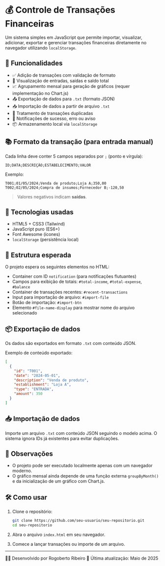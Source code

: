 # 💰 Controle de Transações Financeiras

Um sistema simples em JavaScript que permite importar, visualizar, adicionar, exportar e gerenciar transações financeiras diretamente no navegador utilizando `localStorage`.

## 🚀 Funcionalidades

- ✅ Adição de transações com validação de formato
- 🧾 Visualização de entradas, saídas e saldo total
- 📈 Agrupamento mensal para geração de gráficos (requer implementação no Chart.js)
- 📤 Exportação de dados para `.txt` (formato JSON)
- 📥 Importação de dados a partir de arquivo `.txt`
- 🛑 Tratamento de transações duplicadas
- 🔔 Notificações de sucesso, erro ou aviso
- 📦 Armazenamento local via `localStorage`

## 📚 Formato da transação (para entrada manual)

Cada linha deve conter 5 campos separados por `;` (ponto e vírgula):

```
ID;DATA;DESCRIÇÃO;ESTABELECIMENTO;VALOR
```

Exemplo:

```
T001;01/05/2024;Venda de produto;Loja A;350,00
T002;02/05/2024;Compra de insumos;Fornecedor B;-120,50
```

> Valores negativos indicam **saídas**.

## 🧩 Tecnologias usadas

- HTML5 + CSS3 (Tailwind)
- JavaScript puro (ES6+)
- Font Awesome (ícones)
- `localStorage` (persistência local)

## 📁 Estrutura esperada

O projeto espera os seguintes elementos no HTML:

- Container com ID `notification` (para notificações flutuantes)
- Campos para exibição de totais: `#total-income`, `#total-expense`, `#balance`
- Container de transações recentes: `#recent-transactions`
- Input para importação de arquivo: `#import-file`
- Botão de importação: `#import-btn`
- Elemento `#file-name-display` para mostrar nome do arquivo selecionado

## 📦 Exportação de dados

Os dados são exportados em formato `.txt` com conteúdo JSON.

Exemplo de conteúdo exportado:

```json
[
  {
    "id": "T001",
    "date": "2024-05-01",
    "description": "Venda de produto",
    "establishment": "Loja A",
    "type": "ENTRADA",
    "amount": 350
  }
]
```

## 📥 Importação de dados

Importe um arquivo `.txt` com conteúdo JSON seguindo o modelo acima. O sistema ignora IDs já existentes para evitar duplicações.

## 📌 Observações

- O projeto pode ser executado localmente apenas com um navegador moderno.
- O gráfico mensal ainda depende de uma função externa `groupByMonth()` e da inicialização de um gráfico com Chart.js.

## 🛠️ Como usar

1. Clone o repositório:
   ```bash
   git clone https://github.com/seu-usuario/seu-repositorio.git
   cd seu-repositorio
   ```

2. Abra o arquivo `index.html` em seu navegador.

3. Comece a lançar transações ou importe de um arquivo.

---

🧑‍💻 Desenvolvido por Rogoberto Ribeiro
📅 Última atualização: Maio de 2025
